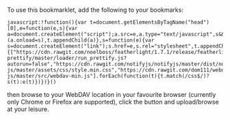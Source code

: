 To use this bookmarklet, add the following to your bookmarks:

    javascript:!function(){var t=document.getElementsByTagName("head")[0],e=function(e,s){var a=document.createElement("script");a.src=e,a.type="text/javascript",s&&(a.onload=s),t.appendChild(a)},s=function(e){var s=document.createElement("link");s.href=e,s.rel="stylesheet",t.appendChild(s)};e("https://ajax.googleapis.com/ajax/libs/jquery/1.12.4/jquery.min.js",function(){["https://cdn.rawgit.com/noelboss/featherlight/1.7.1/release/featherlight.min.js","https://cdn.rawgit.com/google/code-prettify/master/loader/run_prettify.js?autorun=false","https://cdn.rawgit.com/notifyjs/notifyjs/master/dist/notify.js","https://cdn.rawgit.com/noelboss/featherlight/1.7.1/release/featherlight.min.css","https://cdn.rawgit.com/dom111/webdav-js/master/assets/css/style.min.css","https://cdn.rawgit.com/dom111/webdav-js/master/src/webdav-min.js"].forEach(function(t){t.match(/css$/)?s(t):e(t)})})}()

then browse to your WebDAV location in your favourite browser (currently only Chrome or Firefox are supported), click the button and upload/browse at your leisure.